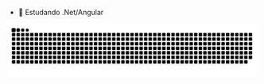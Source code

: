 - 🌱 Estudando .Net/Angular

 ![Snake animation](https://github.com/caiodsilva1234/caiodsilva1234/blob/output/github-contribution-grid-snake.svg)
